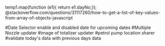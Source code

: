 temp1.map(function (e1){ return e1.dayNo;});
@stackoverflow.com/questions/31117260/how-to-get-a-list-of-key-values-from-array-of-objects-javascript

#Date Selector enable and disabled date for upcoming dates
#Multiple Nozzle updater
#image of totalizer updater
#petrol pump location sharer
#validate today's data with previous days data
